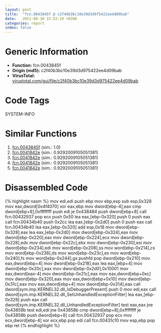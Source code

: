 ```yaml
---
layout: post
title:  "fcn.0043845f @ c2f40b3bc10e39d3d975422ee4d09bab"
date:   2021-08-30 15:52:19 +0300
categories: report
index: false
---
```


# Generic Information
- **Function:** fcn.0043845f
- **Origin (md5):** c2f40b3bc10e39d3d975422ee4d09bab
- **VirusTotal:** [virustotal.com/gui/file/c2f40b3bc10e39d3d975422ee4d09bab][virustotal_ref]

# Code Tags
<span class="tag" id="SYSTEM-INFO">SYSTEM-INFO</span>


# Similar Functions

1. [fcn.0043845f][similar_1_ref] (sim.: 1.0)
2. [fcn.0041842e][similar_2_ref] (sim.: 0.9292009105051381)
3. [fcn.0041842e][similar_3_ref] (sim.: 0.9292009105051381)
4. [fcn.0041842e][similar_4_ref] (sim.: 0.9292009105051381)
5. [fcn.0041842e][similar_5_ref] (sim.: 0.9292009105051381)


# Disassembled Code

{% highlight nasm %}
mov edi,edi
push ebp
mov ebp,esp
sub esp,0x328
mov eax,dword[0x4f4070]
xor eax,ebp
mov dword[ebp-4],eax
cmp dword[ebp+8],0xffffffff
push edi
je 0x438484
push dword[ebp+8]
call fcn.00432937
pop ecx
push 0x50
lea eax,[ebp-0x320]
push 0
push eax
call fcn.00434b40
push 0x2cc
lea eax,[ebp-0x2d0]
push 0
push eax
call fcn.00434b40
lea eax,[ebp-0x320]
add esp,0x18
mov dword[ebp-0x328],eax
lea eax,[ebp-0x2d0]
mov dword[ebp-0x324],eax
mov dword[ebp-0x220],eax
mov dword[ebp-0x224],ecx
mov dword[ebp-0x228],edx
mov dword[ebp-0x22c],ebx
mov dword[ebp-0x230],esi
mov dword[ebp-0x234],edi
mov word[ebp-0x208],ss
mov word[ebp-0x214],cs
mov word[ebp-0x238],ds
mov word[ebp-0x23c],es
mov word[ebp-0x240],fs
mov word[ebp-0x244],gs
pushfd 
pop dword[ebp-0x210]
mov eax,dword[ebp+4]
mov dword[ebp-0x218],eax
lea eax,[ebp+4]
mov dword[ebp-0x20c],eax
mov dword[ebp-0x2d0],0x10001
mov eax,dword[eax-4]
mov dword[ebp-0x21c],eax
mov eax,dword[ebp+0xc]
mov dword[ebp-0x320],eax
mov eax,dword[ebp+0x10]
mov dword[ebp-0x31c],eax
mov eax,dword[ebp+4]
mov dword[ebp-0x314],eax
call dword[sym.imp.KERNEL32.dll_IsDebuggerPresent]
push 0
mov edi,eax
call dword[sym.imp.KERNEL32.dll_SetUnhandledExceptionFilter]
lea eax,[ebp-0x328]
push eax
call dword[sym.imp.KERNEL32.dll_UnhandledExceptionFilter]
test eax,eax
jne 0x43858b
test edi,edi
jne 0x43858b
cmp dword[ebp+8],0xffffffff
je 0x43858b
push dword[ebp+8]
call fcn.00432937
pop ecx
mov ecx,dword[ebp-4]
xor ecx,ebp
pop edi
call fcn.00431c10
mov esp,ebp
pop ebp
ret 
{% endhighlight %}


[similar_1_ref]: /report/fcn.0043845f@8d996434378dbdbb47e86342be5446c7
[similar_2_ref]: /report/fcn.0041842e@729080d2e8e21552844be59be90fb0e5
[similar_3_ref]: /report/fcn.0041842e@aa2f7406d0daef89c0b450b207e2cbe5
[similar_4_ref]: /report/fcn.0041842e@de1132113c1d9c77b079a3c0743bdd0c
[similar_5_ref]: /report/fcn.0041842e@f21c4ba909d0cb7fba4a47ab9c31a20c
[virustotal_ref]: https://www.virustotal.com/gui/file/c2f40b3bc10e39d3d975422ee4d09bab